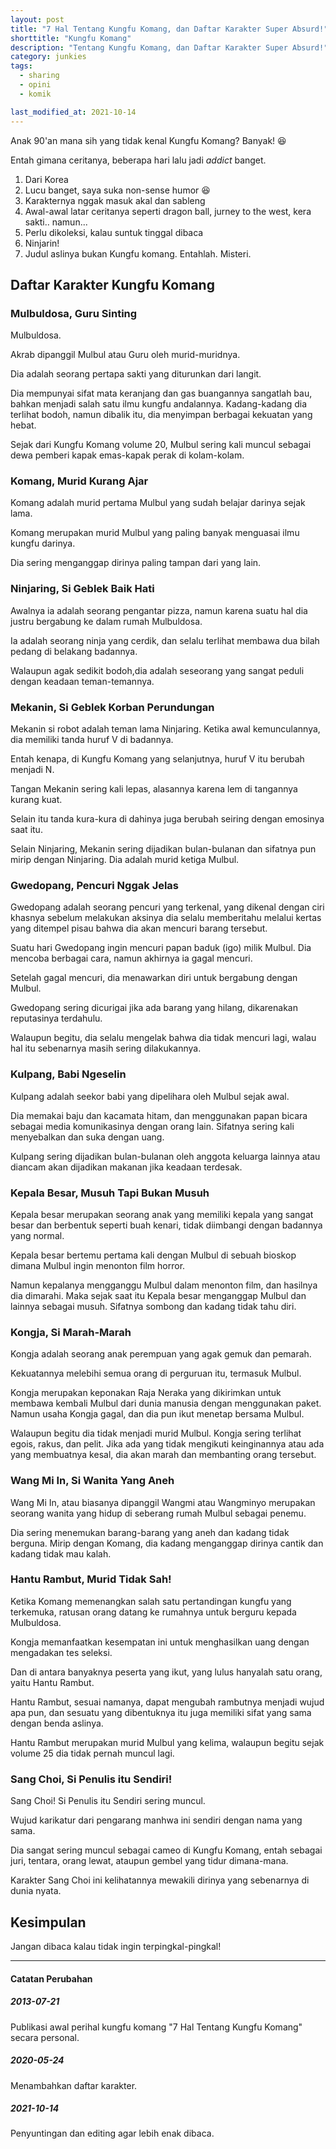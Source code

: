 ```yaml
---
layout: post
title: "7 Hal Tentang Kungfu Komang, dan Daftar Karakter Super Absurd!"
shorttitle: "Kungfu Komang"
description: "Tentang Kungfu Komang, dan Daftar Karakter Super Absurd!"
category: junkies
tags:
  - sharing
  - opini
  - komik

last_modified_at: 2021-10-14
---
```


Anak 90'an mana sih yang tidak kenal Kungfu Komang? Banyak! :laughing:

Entah gimana ceritanya, beberapa hari lalu jadi *addict* banget.

1. Dari Korea
2. Lucu banget, saya suka non-sense humor :laughing:
3. Karakternya nggak masuk akal dan sableng
4. Awal-awal latar ceritanya seperti dragon ball, jurney to the west, kera sakti.. namun...
5. Perlu dikoleksi, kalau suntuk tinggal dibaca
6. Ninjarin!
7. Judul aslinya bukan Kungfu komang. Entahlah. Misteri.

## Daftar Karakter Kungfu Komang

### Mulbuldosa, Guru Sinting

Mulbuldosa.

Akrab dipanggil Mulbul atau Guru oleh murid-muridnya.

Dia adalah seorang pertapa sakti yang diturunkan dari langit.

Dia mempunyai sifat mata keranjang dan gas buangannya sangatlah bau, bahkan menjadi salah satu ilmu kungfu andalannya. Kadang-kadang dia terlihat bodoh, namun dibalik itu, dia menyimpan berbagai kekuatan yang hebat.

Sejak dari Kungfu Komang volume 20, Mulbul sering kali muncul sebagai dewa pemberi kapak emas-kapak perak di kolam-kolam.

### Komang, Murid Kurang Ajar

Komang adalah murid pertama Mulbul yang sudah belajar darinya sejak lama.

Komang merupakan murid Mulbul yang paling banyak menguasai ilmu kungfu darinya.

Dia sering menganggap dirinya paling tampan dari yang lain.

### Ninjaring, Si Geblek Baik Hati

Awalnya ia adalah seorang pengantar pizza, namun karena suatu hal dia justru bergabung ke dalam rumah Mulbuldosa.

Ia adalah seorang ninja yang cerdik, dan selalu terlihat membawa dua bilah pedang di belakang badannya.

Walaupun agak sedikit bodoh,dia adalah seseorang yang sangat peduli dengan keadaan teman-temannya.

### Mekanin, Si Geblek Korban Perundungan

Mekanin si robot adalah teman lama Ninjaring. Ketika awal kemunculannya, dia memiliki tanda huruf V di badannya.

Entah kenapa, di Kungfu Komang yang selanjutnya, huruf V itu berubah menjadi N.

Tangan Mekanin sering kali lepas, alasannya karena lem di tangannya kurang kuat.

Selain itu tanda kura-kura di dahinya juga berubah seiring dengan emosinya saat itu.

Selain Ninjaring, Mekanin sering dijadikan bulan-bulanan dan sifatnya pun mirip dengan Ninjaring. Dia adalah murid ketiga Mulbul.

### Gwedopang, Pencuri Nggak Jelas

Gwedopang adalah seorang pencuri yang terkenal, yang dikenal dengan ciri khasnya sebelum melakukan aksinya dia selalu memberitahu melalui kertas yang ditempel pisau bahwa dia akan mencuri barang tersebut.

Suatu hari Gwedopang ingin mencuri papan baduk (igo) milik Mulbul. Dia mencoba berbagai cara, namun akhirnya ia gagal mencuri.

Setelah gagal mencuri, dia menawarkan diri untuk bergabung dengan Mulbul.

Gwedopang sering dicurigai jika ada barang yang hilang, dikarenakan reputasinya terdahulu.

Walaupun begitu, dia selalu mengelak bahwa dia tidak mencuri lagi, walau hal itu sebenarnya masih sering dilakukannya.

### Kulpang, Babi Ngeselin

Kulpang adalah seekor babi yang dipelihara oleh Mulbul sejak awal.

Dia memakai baju dan kacamata hitam, dan menggunakan papan bicara sebagai media komunikasinya dengan orang lain. Sifatnya sering kali menyebalkan dan suka dengan uang.

Kulpang sering dijadikan bulan-bulanan oleh anggota keluarga lainnya atau diancam akan dijadikan makanan jika keadaan terdesak.

### Kepala Besar, Musuh Tapi Bukan Musuh

Kepala besar merupakan seorang anak yang memiliki kepala yang sangat besar dan berbentuk seperti buah kenari, tidak diimbangi dengan badannya yang normal.

Kepala besar bertemu pertama kali dengan Mulbul di sebuah bioskop dimana Mulbul ingin menonton film horror.

Namun kepalanya mengganggu Mulbul dalam menonton film, dan hasilnya dia dimarahi. Maka sejak saat itu Kepala besar menganggap Mulbul dan lainnya sebagai musuh. Sifatnya sombong dan kadang tidak tahu diri.

### Kongja, Si Marah-Marah

Kongja adalah seorang anak perempuan yang agak gemuk dan pemarah.

Kekuatannya melebihi semua orang di perguruan itu, termasuk Mulbul.

Kongja merupakan keponakan Raja Neraka yang dikirimkan untuk membawa kembali Mulbul dari dunia manusia dengan menggunakan paket. Namun usaha Kongja gagal, dan dia pun ikut menetap bersama Mulbul.

Walaupun begitu dia tidak menjadi murid Mulbul. Kongja sering terlihat egois, rakus, dan pelit. Jika ada yang tidak mengikuti keinginannya atau ada yang membuatnya kesal, dia akan marah dan membanting orang tersebut.

### Wang Mi In, Si Wanita Yang Aneh

Wang Mi In, atau biasanya dipanggil Wangmi atau Wangminyo merupakan seorang wanita yang hidup di seberang rumah Mulbul sebagai penemu.

Dia sering menemukan barang-barang yang aneh dan kadang tidak berguna. Mirip dengan Komang, dia kadang menganggap dirinya cantik dan kadang tidak mau kalah.

### Hantu Rambut, Murid Tidak Sah!

Ketika Komang memenangkan salah satu pertandingan kungfu yang terkemuka, ratusan orang datang ke rumahnya untuk berguru kepada Mulbuldosa.

Kongja memanfaatkan kesempatan ini untuk menghasilkan uang dengan mengadakan tes seleksi.

Dan di antara banyaknya peserta yang ikut, yang lulus hanyalah satu orang, yaitu Hantu Rambut.

Hantu Rambut, sesuai namanya, dapat mengubah rambutnya menjadi wujud apa pun, dan sesuatu yang dibentuknya itu juga memiliki sifat yang sama dengan benda aslinya.

Hantu Rambut merupakan murid Mulbul yang kelima, walaupun begitu sejak volume 25 dia tidak pernah muncul lagi.

### Sang Choi, Si Penulis itu Sendiri!

Sang Choi! Si Penulis itu Sendiri sering muncul.

Wujud karikatur dari pengarang manhwa ini sendiri dengan nama yang sama.

Dia sangat sering muncul sebagai cameo di Kungfu Komang, entah sebagai juri, tentara, orang lewat, ataupun gembel yang tidur dimana-mana.

Karakter Sang Choi ini kelihatannya mewakili dirinya yang sebenarnya di dunia nyata.

## Kesimpulan

Jangan dibaca kalau tidak ingin terpingkal-pingkal!

***

#### Catatan Perubahan

##### 2013-07-21

Publikasi awal perihal kungfu komang "7 Hal Tentang Kungfu Komang" secara personal.

##### 2020-05-24

Menambahkan daftar karakter.

##### 2021-10-14

Penyuntingan dan editing agar lebih enak dibaca.
